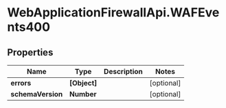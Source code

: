 # WebApplicationFirewallApi.WAFEvents400

## Properties

Name | Type | Description | Notes
------------ | ------------- | ------------- | -------------
**errors** | **[Object]** |  | [optional] 
**schemaVersion** | **Number** |  | [optional] 


